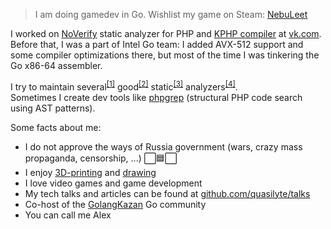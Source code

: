 > I am doing gamedev in Go. Wishlist my game on Steam: [NebuLeet](https://store.steampowered.com/app/3024370/NebuLeet)

I worked on [NoVerify](https://github.com/VKCOM/noverify) static analyzer for PHP and [KPHP compiler](https://github.com/VKCOM/kphp/) at [vk.com](https://github.com/VKCOM/). Before that, I was a part of Intel Go team: I added AVX-512 support and some compiler optimizations there, but most of the time I was tinkering the Go x86-64 assembler.

I try to maintain several<sup>[[1]](https://go-critic.github.io/)</sup> good<sup>[[2]](https://github.com/VKCOM/noverify)</sup> static<sup>[[3]](https://github.com/quasilyte/go-consistent)</sup> analyzers<sup>[[4]](https://github.com/quasilyte/go-ruleguard)</sup>.<br>
Sometimes I create dev tools like [phpgrep](https://github.com/quasilyte/phpgrep) (structural PHP code search using AST patterns).

Some facts about me:
* I do not approve the ways of Russia government (wars, crazy mass propaganda, censorship, ...) ⬜️🟦⬜️
* I enjoy [3D-printing](https://www.instagram.com/quasilyte3d/) and [drawing](https://quasilyte.dev/gopherkon/)
* I love video games and game development
* My tech talks and articles can be found at [github.com/quasilyte/talks](https://github.com/quasilyte/talks)
* Co-host of the [GolangKazan](https://GolangKazan.github.io/en) Go community
* You can call me Alex
